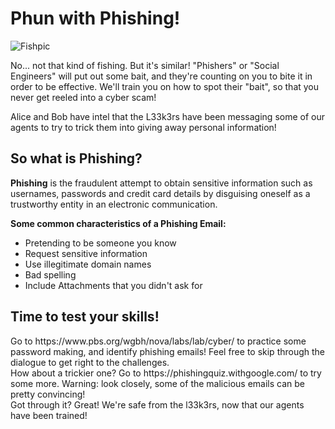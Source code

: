 <h1> Phun with Phishing! </h1>

<img alt="Fishpic" src="https://images.unsplash.com/photo-1583393577757-4cd3df9e6720?ixlib=rb-1.2.1&ixid=eyJhcHBfaWQiOjEyMDd9&auto=format&fit=crop&w=600&q=60"
         >

No... not that kind of fishing. But it's similar! "Phishers" or "Social Engineers" will put out some bait, and they're counting on you to bite it in order to be effective. We'll train you on how to spot their "bait", so that you never get reeled into a cyber scam!

Alice and Bob have intel that the L33k3rs have been messaging some of our agents to try to trick them into giving away personal information! 

<h2> So what is Phishing? </h2>

<b>Phishing</b> is the fraudulent attempt to obtain sensitive information such as usernames, passwords and credit card details by disguising oneself as a trustworthy entity in an electronic communication. 

<b>Some common characteristics of a Phishing Email:</b>
<ul>
  <li> Pretending to be someone you know </li>
  <li> Request sensitive information </li>
  <li> Use illegitimate domain names </li>
  <li> Bad spelling </li>
  <li> Include Attachments that you didn't ask for </li>
  </ul>
  
<h2>Time to test your skills!</h2>
Go to https://www.pbs.org/wgbh/nova/labs/lab/cyber/ to practice some password making, and identify phishing emails! Feel free to skip through the dialogue to get right to the challenges.
<br>
How about a trickier one? Go to https://phishingquiz.withgoogle.com/ to try some more. Warning: look closely, some of the malicious emails can be pretty convincing!
<br>
Got through it? Great! We're safe from the l33k3rs, now that our agents have been trained! 
